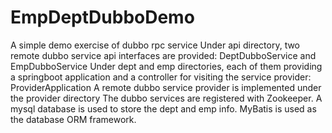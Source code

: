 # EmpDeptDubboDemo
A simple demo exercise of  dubbo rpc service 
Under api directory, two remote dubbo service api interfaces are provided: DeptDubboService and EmpDubboService
Under dept and emp directories, each of them providing a springboot application and a controller for visiting the service provider: ProviderApplication
A remote dubbo service provider is implemented under the provider directory
The dubbo services are registered with Zookeeper.
A mysql database is used to store the dept and emp info.
MyBatis is used as the database ORM framework.


